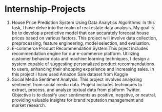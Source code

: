 # Internship-Projects

1. House Price Prediction System Using Data Analytics Algorithms: In this task, I have  delve into the realm of real estate data analysis. My goal is be to develop a predictive model that can accurately forecast house prices based on various factors. This project will involve data collection, preprocessing, feature engineering, model selection, and evaluation.
2. E-commerce Product Recommendation System:This prject includes  recommendation engine for our e-commerce platform. Utilizing customer behavior data and machine learning techniques, I design a system capable of suggesting personalized product recommendations to users, enhancing their shopping experience and increasing sales. In this project i have used Amazon Sale dataset from Kaggle 
3. Social Media Sentiment Analysis: This project involves analyzing sentiment from social media data. Project includes techniques to extract, process, and analyze textual data from platform Twitter. Objective is to classify user sentiments as positive, negative, or neutral, providing valuable insights for brand reputation management and market research.
